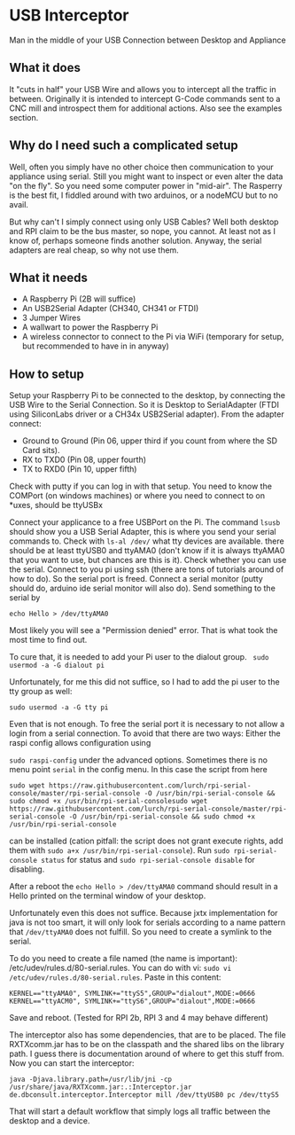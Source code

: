 # USB Interceptor
Man in the middle of your USB Connection between Desktop and Appliance

## What it does
It "cuts in half" your USB Wire and allows you to intercept all the traffic in between.
Originally it is intended to intercept G-Code commands sent to a CNC mill and introspect them for additional actions.
Also see the examples section.

## Why do I need such a complicated setup
Well, often you simply have no other choice then communication to your appliance using serial. Still you might want to 
inspect or even alter the data "on the fly". So you need some computer power in "mid-air". The Rasperry is the best fit,
I fiddled around with two arduinos, or a nodeMCU but to no avail. 

But why can't I simply connect using only USB Cables? Well both desktop and RPI claim to be the bus master, so nope, you
cannot. At least not as I know of, perhaps someone finds another solution. Anyway, the serial adapters are real cheap, so
why not use them.

## What it needs
- A Raspberry Pi (2B will suffice)
- An USB2Serial Adapter (CH340, CH341 or FTDI)
- 3 Jumper Wires
- A wallwart to power the Raspberry Pi
- A wireless connector to connect to the Pi via WiFi (temporary for setup, but recommended to have in in anyway)

## How to setup
Setup your Raspberry Pi to be connected to the desktop, by connecting the USB Wire to the Serial Connection.
So it is Desktop to SerialAdapter (FTDI using SiliconLabs driver or a CH34x USB2Serial adapter).
From the adapter connect:

- Ground to Ground (Pin 06, upper third if you count from where the SD Card sits).
- RX to TXD0 (Pin 08, upper fourth)
- TX to RXD0 (Pin 10, upper fifth)

Check with putty if you can log in with that setup. You need to know the COMPort (on windows machines) or where you need to connect to on *uxes, should be ttyUSBx

Connect your applicance to a free USBPort on the Pi. 
The command ```lsusb``` should show you a USB Serial Adapter, this is where you send your serial commands to.
Check with ```ls-al /dev/``` what tty devices are available.
there should be at least ttyUSB0 and ttyAMA0 (don't know if it is always ttyAMA0 that you want to use, but chances are 
this is it).
Check whether you can use the serial. Connect to you pi using ssh (there are tons of tutorials around of how to do). So 
the serial port is freed. Connect a serial monitor (putty should do, arduino ide serial monitor will also do).
Send something to the serial by

```echo Hello > /dev/ttyAMA0```

Most likely you will see a "Permission denied" error. That is what took the most time to find out.

To cure that, it is needed to add your Pi user to the dialout group.
``` sudo usermod -a -G dialout pi```

Unfortunately, for me this did not suffice, so I had to add the pi user to the tty group as well:

```sudo usermod -a -G tty pi```

Even that is not enough. To free the serial port it is necessary to not allow a login from a serial connection. To avoid
that there are two ways: Either the raspi config allows configuration using

```sudo raspi-config``` under the advanced options. Sometimes there is no menu point ```serial``` in the config menu. In this case the script from here


```sudo wget https://raw.githubusercontent.com/lurch/rpi-serial-console/master/rpi-serial-console -O /usr/bin/rpi-serial-console && sudo chmod +x /usr/bin/rpi-serial-consolesudo wget https://raw.githubusercontent.com/lurch/rpi-serial-console/master/rpi-serial-console -O /usr/bin/rpi-serial-console && sudo chmod +x /usr/bin/rpi-serial-console```

can be installed (cation pitfall: the script does not grant execute rights, add them with ```sudo a+x /usr/bin/rpi-serial-console```). Run
```sudo rpi-serial-console status``` for status and ```sudo rpi-serial-console disable``` 
for disabling. 

After a reboot the ```echo Hello > /dev/ttyAMA0``` command should result in a Hello printed on the terminal window of your 
desktop.

Unfortunately even this does not suffice. Because jxtx implementation for java is not too smart, it will only look for 
serials according to a name pattern that ```/dev/ttyAMA0``` does not fulfill. So you need to create a symlink to the serial. 

To do you need to create a file named (the name is important): /etc/udev/rules.d/80-serial.rules. You can do with vi: ```sudo vi /etc/udev/rules.d/80-serial.rules```. Paste in this content:

```$xslt
KERNEL=="ttyAMA0", SYMLINK+="ttyS5",GROUP="dialout",MODE:=0666
KERNEL=="ttyACM0", SYMLINK+="ttyS6",GROUP="dialout",MODE:=0666
``` 

Save and reboot.
(Tested for RPI 2b, RPI 3 and 4 may behave different)


The interceptor also has some dependencies, that are to be placed. The file RXTXcomm.jar has to be on the classpath and
the shared libs on the library path. I guess there is documentation around of where to get this stuff from.
Now you can start the interceptor:

```java -Djava.library.path=/usr/lib/jni -cp /usr/share/java/RXTXcomm.jar:.:Interceptor.jar de.dbconsult.interceptor.Interceptor mill /dev/ttyUSB0 pc /dev/ttyS5```

 That will start a default workflow that simply logs all traffic between the desktop and a device.


